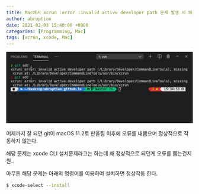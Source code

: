 ```yaml
---
title: Mac에서 xcrun :error :invalid active developer path 문제 발생 시 해결 방법
author: abruption
date: 2021-02-03 15:40:00 +0900
categories: [Programming, Mac]
tags: [xcrun, xcode, Mac]
---
```


![xcrun](/assets/img/sample/xcrun.png)

어제까지 잘 되던 git이 macOS 11.2로 판올림 이후에 오류를 내뿜으며 정상적으로 작동하지 않는다.

해당 문제는 xcode CLI 설치문제라고는 하는데 왜 정상적으로 되던게 오류를 뿜는건지 원..

아무튼 해당 문제는 아래의 명령어를 이용하여 설치하면 정상작동 한다.

~~~bash
$ xcode-select --install
~~~